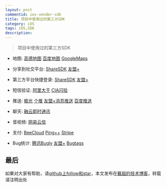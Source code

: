 ```yaml
---
layout: post
commentid: ios-vender-sdk
title: 项目中使用过的第三方SDK
category: iOS
tags: iOS,SDK
description:
---
```


>   项目中使用过的第三方SDK


- 地图:
[高德地图](http://lbs.amap.com)
[百度地图](http://lbsyun.baidu.com)
[GoogleMaps](https://developers.google.com/maps/)

- 分享到社交平台:
[ShareSDK](http://sharesdk.mob.com/#/sharesdk)
[友盟+](https://www.umeng.com)

- 第三方平台快捷登录:
[ShareSDK](http://sharesdk.mob.com/#/sharesdk)
[友盟+](https://www.umeng.com)

- 短信验证:
[阿里大于](http://www.alidayu.com)
[CIA闪验](http://www.ciaapp.cn)

- 推送: 
[极光](https://www.jiguang.cn/push)
[个推](http://www.getui.com)
[友盟+消息推送](http://push.umeng.com/pushIndex)
[百度推送](http://push.baidu.com)

- 聊天:
[融云即时通讯](http://www.rongcloud.cn)

- 音视频:
[网易云信](http://netease.im/?from=bdjjnim0035)

- 支付:
[BeeCloud](https://www.beecloud.cn/?index=1)
[Ping++](https://www.pingxx.com)
[Stripe](https://stripe.com/us/payments)

- Bug统计:
[腾讯Bugly](https://bugly.qq.com/v2/)
[友盟+](https://www.umeng.com)
[Bugtags](https://www.bugtags.com)


## 最后

如果对大家有帮助，请[github上follow和star](https://github.com/jifengchao)，本文发布在[戴超的技术博客](https://jifengchao.github.io/)，转载请注明出处
